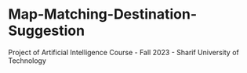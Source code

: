 # Map-Matching-Destination-Suggestion
Project of Artificial Intelligence Course - Fall 2023 - Sharif University of Technology
